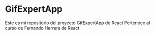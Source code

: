 # GifExpertApp

Este es mi repositorio del proyecto GifExpertApp de React
Pertenece al curso de Fernando Herrera de React
